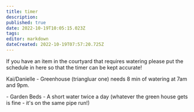```yaml
---
title: timer
description: 
published: true
date: 2022-10-19T10:05:15.023Z
tags: 
editor: markdown
dateCreated: 2022-10-19T07:57:20.725Z
---
```


If you have an item in the courtyard that requires watering please put the schedule in here so that the timer can be kept accurate!

Kai/Danielle - Greenhouse (triangluar one) needs 8 min of watering at 7am and 9pm.

[](/user/factotum) - Garden Beds - A short water twice a day (whatever the green house gets is fine - it's on the same pipe run!)
